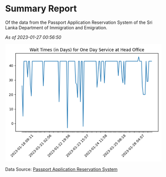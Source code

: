 # Summary Report

Of the data from the Passport Application Reservation System of the Sri Lanka Department of Immigration and Emigration.

*As of 2023-01-27 00:56:50*

![Wait Time Chart](summary.wait_time_chart.png)

Data Source: [Passport Application Reservation System](https://eservices.immigration.gov.lk:8443/appointment/pages/reservationApplication.xhtml)